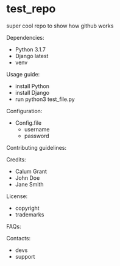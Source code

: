 # test_repo
super cool repo to show how github works

Dependencies:

  - Python 3.1.7
  - Django latest
  - venv

Usage guide:

  - install Python
  - install Django
  - run python3 test_file.py

Configuration:

  - Config.file
      - username
      - password

Contributing guidelines:

Credits:
  - Calum Grant
  - John Doe
  - Jane Smith

License:
  - copyright
  - trademarks

FAQs:

Contacts:
  - devs
  - support

